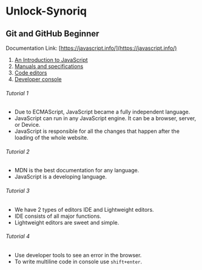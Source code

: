 # Unlock-Synoriq

## Git and GitHub Beginner
Documentation Link: [https://javascript.info/](https://javascript.info/)

1. [An Introduction to JavaScript](#tutorial-1)
2. [Manuals and specifications](#tutorial-2)
3. [Code editors](#tutorial-3)
4. [Developer console](#tutorial-4)

###### Tutorial 1
* Due to ECMAScript, JavaScript became a fully independent language.
* JavaScript can run in any JavaScript engine. It can be a browser, server, or Device.
* JavaScript is responsible for all the changes that happen after the loading of the whole website.
###### Tutorial 2
* MDN is the best documentation for any language.
* JavaScript is a developing language.
###### Tutorial 3
* We have 2 types of editors IDE and Lightweight editors.
* IDE consists of all major functions.
* Lightweight editors are sweet and simple.
###### Tutorial 4
* Use developer tools to see an error in the browser.
* To write multiline code in console use `shift+enter`.
